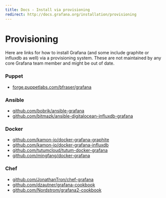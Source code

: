 ```yaml
---
title: Docs - Install via provisioning
redirect: http://docs.grafana.org/installation/provisioning
---
```


# Provisioning

Here are links for how to install Grafana (and some include graphite or influxdb as well) via a provisioning
system. These are not maintained by any core Grafana team member and might be out of date.

### Puppet

* [forge.puppetlabs.com/bfraser/grafana](https://forge.puppetlabs.com/bfraser/grafana)

### Ansible

* [github.com/bobrik/ansible-grafana](https://github.com/bobrik/ansible-grafana)
* [github.com/bitmazk/ansible-digitalocean-influxdb-grafana](https://github.com/bitmazk/ansible-digitalocean-influxdb-grafana)

### Docker

* [github.com/kamon-io/docker-grafana-graphite](https://github.com/kamon-io/docker-grafana-graphite)
* [github.com/kamon-io/docker-grafana-influxdb](https://github.com/kamon-io/docker-grafana-influxdb)
* [github.com/tutumcloud/tutum-docker-grafana](https://github.com/tutumcloud/tutum-docker-grafana)
* [github.com/mingfang/docker-grafana](https://github.com/mingfang/docker-grafana)

### Chef

* [github.com/JonathanTron/chef-grafana](https://github.com/JonathanTron/chef-grafana)
* [github.com/dzautner/grafana-cookbook](https://github.com/dzautner/grafana-cookbook)
* [github.com/Nordstrom/grafana2-cookbook](https://github.com/Nordstrom/grafana2-cookbook)

